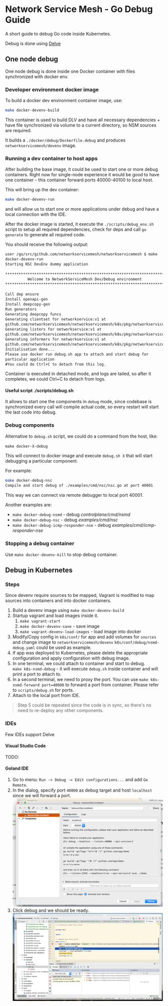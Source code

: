 # Network Service Mesh - Go Debug Guide

A short guide to debug Go code inside Kubernetes.

Debug is done using [Delve](http://github.com/derekparker/delve)

## One node debug

One node debug is done inside one Docker container with files synchronized with docker env.

### Developer environment docker image

To build a docker dev environment container image, use:

```bash
make docker-devenv-build
```

This container is used to build DLV and have all necessary dependencies + have file synchronized via volume to a
current directory, so NSM sources are required.

It builds a `./docker/debug/Dockerfile.debug` and produces `networkservicemesh/devenv` image.

### Running a dev container to host apps

After building the base image, it could be used to start one or more debug containers.
Right now for single-node experience it would be good to have one container - this container forward ports 40000-40100
to local host.

This will bring up the dev container: 

```bash
make docker-devenv-run
```

and will allow us to start one or more applications under debug and have a local connection with the IDE.

After the docker image is started, it execute the `./scripts/debug_env.sh` script to setup all required dependencies,
check for deps and call `go generate` to generate all required code.

You should receive the following output:

```
user /go/src/github.com/networkservicemesh/networkservicemesh $ make docker-devenv-run
Starting NSC DevEnv dummy application

********************************************************************************
          Welcome to NetworkServiceMesh Dev/Debug environment
********************************************************************************

Call dep ensure
Install openapi-gen
Install deepcopy-gen
Run generators
Generating deepcopy funcs
Generating clientset for networkservice:v1 at github.com/networkservicemesh/networkservicemesh/k8s/pkg/networkservice/clientset
Generating listers for networkservice:v1 at github.com/networkservicemesh/networkservicemesh/k8s/pkg/networkservice/listers
Generating informers for networkservice:v1 at github.com/networkservicemesh/networkservicemesh/k8s/pkg/networkservice/informers
Initialisation done... 
Please use docker run debug.sh app to attach and start debug for particular application
#You could do Ctrl+C to detach from this log.
```

Container is executed in detached mode, and logs are tailed, so after it completes, we could Ctrl+C to detach from logs.

#### Useful script ./scripts/debug.sh

It allows to start one the components in `debug` mode, since codebase is synchronized every call will compile
actual code, so every restart will start the last code into debug.

### Debug components

Alternative to `debug.sh` script, we could do a command from the host, like:

`make docker-X-debug`

This will connect to docker image and execute `debug.sh X` that will start debugging a particular component.

For example:

```bash
make docker-debug-nsc
Compile and start debug of ./examples/cmd/nsc/nsc.go at port 40001
```

This way we can connect via remote debugger to local port 40001.

Another examples are:

* `make docker-debug-nsmd` - debug *controlplane/cmd/nsmd*
* `make docker-debug-nsc` - debug *examples/cmd/nsc*
* `make docker-debug-icmp-responder-nse` - debug *examples/cmd/icmp-responder-nse*

### Stopping a debug container

Use `make docker-devenv-kill` to stop debug container.

## Debug in Kubernetes

### Steps

Since devenv require sources to be mapped, Vagrant is modified to map sources into containers and into docker containers.

1. Build a devenv image using `make docker-devenv-build`
2. Startup vagrant and load images inside it.
    1. `make vagrant-start`
    2. `make docker-devenv-save` - save image
    3. `make vagrant-devenv-load-images` - load image into docker
3. Modify/Copy config in `k8s/conf/` for app and add volumes for `sources` and change image to `networkservicemesh/devenv`
    `k8s/conf/debug/nsmd-debug.yaml` could be used as example.
4. If app was deployed to Kubernetes, please delete the appropriate configuration and apply configuration with debug image.
5. In one terminal, we could attach to container and start to debug.  
    `make k8s-nsmd-debug`  - it will execute `debug.sh` inside container and will print a port to attach to.
6. In a second terminal, we need to proxy the port. You can use `make k8s-nsmd-forward port=40000` to forward a port from container. Please refer to `scripts/debug.sh` for ports.
7. Attach to the local port from IDE.

> Step 5 could be repeated since the code is in sync, so there's no need to re-deploy any other components.

### IDEs

Few IDEs support Delve

#### Visual Studio Code

TODO:

#### Goland IDE

1. Go to menu: `Run -> Debug -> Edit configurations...` and add `Go Remote`.
2. In the dialog, specify port `40000` as debug target and host `localhost` since we will forward a port.
    ![Config img](./images/nsmesh_debug_config.png)
3. Click debug and we should be ready.
![Debug img](./images/nsmesh_under_debug.png)
